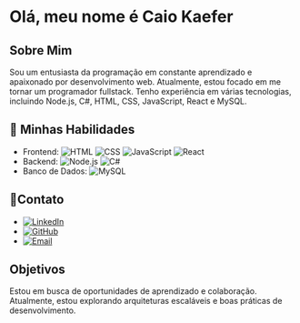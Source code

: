 # <strong>Olá, meu nome é Caio Kaefer</strong>

## Sobre Mim
Sou um entusiasta da programação em constante aprendizado e apaixonado por desenvolvimento web. Atualmente, estou focado em me tornar um programador fullstack. Tenho experiência em várias tecnologias, incluindo Node.js, C#, HTML, CSS, JavaScript, React e MySQL.

## 🚀 Minhas Habilidades
- Frontend: ![HTML](https://img.shields.io/badge/-HTML5-E34F26?style=flat&logo=html5) ![CSS](https://img.shields.io/badge/-CSS3-1572B6?style=flat&logo=css3) ![JavaScript](https://img.shields.io/badge/-JavaScript-F7DF1E?style=flat&logo=javascript) ![React](https://img.shields.io/badge/-React-61DAFB?style=flat&logo=react)
- Backend: ![Node.js](https://img.shields.io/badge/-Node.js-339933?style=flat&logo=node.js) ![C#](https://img.shields.io/badge/-C%23-239120?style=flat&logo=c-sharp)
- Banco de Dados: ![MySQL](https://img.shields.io/badge/-MySQL-4479A1?style=flat&logo=mysql)


## 📱Contato
- [![LinkedIn](https://img.shields.io/badge/LinkedIn-Connect-blue?logo=linkedin)](https://www.linkedin.com/in/caio-kaefer)
- [![GitHub](https://img.shields.io/badge/GitHub-Follow-lightgrey?logo=github)](https://github.com/Caio-Kaefer)
- [![Email](https://img.shields.io/badge/Email-Contact-red?logo=gmail)](mailto:kaefer.caio@gmail.com)

## Objetivos
Estou em busca de oportunidades de aprendizado e colaboração. Atualmente, estou explorando arquiteturas escaláveis e boas práticas de desenvolvimento.


